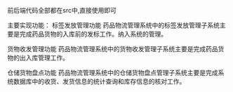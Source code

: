 前后端代码全部都在src中,直接使用即可

主要实现功能：
标签发放管理功能
药品物流管理系统中的标签发放管理子系统主要是完成药品货物的入库前的发标工作。纳入系统的管理。

货物收发管理功能
药品物流管理系统中的货物收发管理子系统主要是完成药品货物的出入库管理工作。

仓储货物盘点功能
药品物流管理系统中的仓储货物盘点管理子系统主要是完成系统数据库中的收货、发货信息的统计查询和库存信息的核对工作。


